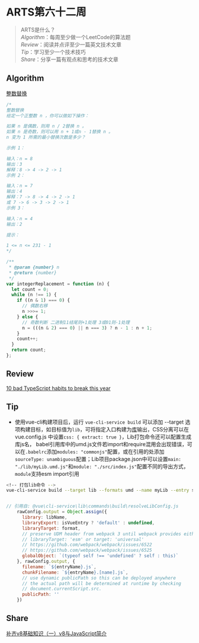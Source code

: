 # ARTS第六十二周

> ARTS是什么？  
  *Algorithm*：每周至少做一个LeetCode的算法题  
  *Review*：阅读并点评至少一篇英文技术文章  
  *Tip*：学习至少一个技术技巧  
  *Share*：分享一篇有观点和思考的技术文章  

## Algorithm

[整数替换](https://leetcode-cn.com/problems/integer-replacement/)

```js
/*
整数替换
给定一个正整数 n ，你可以做如下操作：

如果 n 是偶数，则用 n / 2替换 n 。
如果 n 是奇数，则可以用 n + 1或n - 1替换 n 。
n 变为 1 所需的最小替换次数是多少？

示例 1：

输入：n = 8
输出：3
解释：8 -> 4 -> 2 -> 1
示例 2：

输入：n = 7
输出：4
解释：7 -> 8 -> 4 -> 2 -> 1
或 7 -> 6 -> 3 -> 2 -> 1
示例 3：

输入：n = 4
输出：2

提示：

1 <= n <= 231 - 1
*/

/**
 * @param {number} n
 * @return {number}
 */
var integerReplacement = function (n) {
  let count = 0;
  while (n !== 1) {
    if ((n & 1) === 0) {
      // 偶数右移
      n >>>= 1;
    } else {
      // 奇数判断 二进制11结尾则+1处理 3或01则-1处理
      n = (((n & 2) === 0) || n === 3) ? n - 1 : n + 1;
    }
    count++;
  }
  return count;
};
```

## Review

[10 bad TypeScript habits to break this year](https://startup-cto.net/10-bad-typescript-habits-to-break-this-year/)

## Tip

- 使用vue-cli构建项目后，运行 `vue-cli-service build` 可以添加 --target 选项构建目标，如目标值为`lib`，可将指定入口构建为[库](https://cli.vuejs.org/zh/guide/build-targets.html#%E5%BA%93)输出，CSS分离可以在vue.config.js 中设置` css: { extract: true } `，Lib打包命令还可以配置生成库js名， babel引用库中的umd.js文件若import和require混用会出现错误，可以在`.babelrc`添加`modules: "commonjs"`配置，或在引用的处添加`sourceType: unambiguous`配置；Lib项目package.json中可以设置`main: "./lib/myLib.umd.js"`和`module: "./src/index.js"`配置不同的导出方式，`module`支持esm import引用
  
```bash
<!-- 打包lib命令 -->
vue-cli-service build --target lib --formats umd --name myLib --entry src/index.js
```

```js

// 引用自: @vue\cli-service\lib\commands\build\resolveLibConfig.js
    rawConfig.output = Object.assign({
      library: libName,
      libraryExport: isVueEntry ? 'default' : undefined,
      libraryTarget: format,
      // preserve UDM header from webpack 3 until webpack provides either
      // libraryTarget: 'esm' or target: 'universal'
      // https://github.com/webpack/webpack/issues/6522
      // https://github.com/webpack/webpack/issues/6525
      globalObject: `(typeof self !== 'undefined' ? self : this)`
    }, rawConfig.output, {
      filename: `${entryName}.js`,
      chunkFilename: `${entryName}.[name].js`,
      // use dynamic publicPath so this can be deployed anywhere
      // the actual path will be determined at runtime by checking
      // document.currentScript.src.
      publicPath: ''
    })
```

## Share

[补齐v8基础知识（一）v8与JavaScript简介](https://mp.weixin.qq.com/s/XB3n7aGz6ntPRJwwaDSRMw)
